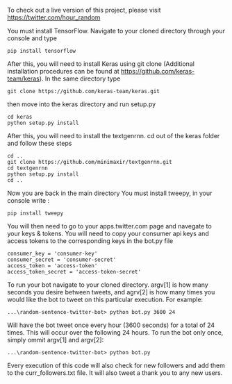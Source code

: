 To check out a live version of this project, please visit https://twitter.com/hour_random

You must install TensorFlow. Navigate to your cloned directory through your console and type 
```
pip install tensorflow
```
After this, you will need to install Keras using git clone (Additional installation procedures can be found at https://github.com/keras-team/keras). In the same directory type
```
git clone https://github.com/keras-team/keras.git
```
then move into the keras directory and run setup.py
```
cd keras
python setup.py install
```
After this, you will need to install the textgenrnn. cd out of the keras folder and follow these steps
```
cd ..
git clone https://github.com/minimaxir/textgenrnn.git
cd textgenrnn
python setup.py install
cd ..
```
Now you are back in the main directory
You must install tweepy,
in your console write :
```
pip install tweepy
```
You will then need to go to your apps.twitter.com page and navegate to your keys & tokens.
You will need to copy your consumer api keys and access tokens to the corresponding keys in the bot.py file

```
consumer_key = 'consumer-key'
consumer_secret = 'consumer-secret'
access_token = 'access-token'
access_token_secret = 'access-token-secret'
```

To run your bot navigate to your cloned directory. argv[1] is how many seconds you desire between tweets, and agrv[2] is how many times you would like the bot to tweet on this particular execution. For example:
```
...\random-sentence-twitter-bot> python bot.py 3600 24
```
Will have the bot tweet once every hour (3600 seconds) for a total of 24 times. This will occur over the following 24 hours.
To run the bot only once, simply ommit argv[1] and argv[2]:
```
...\random-sentence-twitter-bot> python bot.py
```
Every execution of this code will also check for new followers and add them to the curr_followers.txt file. It will also tweet a thank you to any new users.
